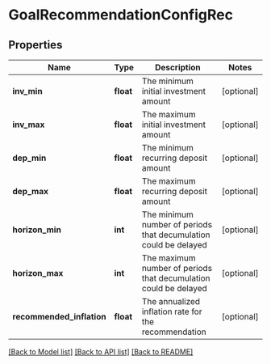 # GoalRecommendationConfigRec

## Properties
Name | Type | Description | Notes
------------ | ------------- | ------------- | -------------
**inv_min** | **float** | The minimum initial investment amount | [optional] 
**inv_max** | **float** | The maximum initial investment amount | [optional] 
**dep_min** | **float** | The minimum recurring deposit amount | [optional] 
**dep_max** | **float** | The maximum recurring deposit amount | [optional] 
**horizon_min** | **int** | The minimum number of periods that decumulation could be delayed | [optional] 
**horizon_max** | **int** | The maximum number of periods that decumulation could be delayed | [optional] 
**recommended_inflation** | **float** | The annualized inflation rate for the recommendation | [optional] 

[[Back to Model list]](../README.md#documentation-for-models) [[Back to API list]](../README.md#documentation-for-api-endpoints) [[Back to README]](../README.md)


